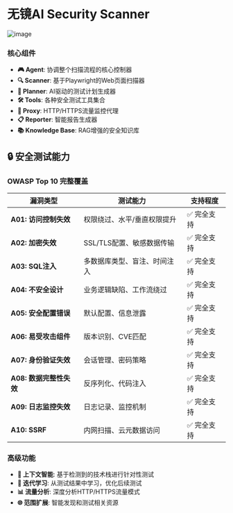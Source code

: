 # 无镜AI Security Scanner
![image](https://github.com/kk12-30/WuJing-AI-Scan/blob/main/210230.png)

### 核心组件
- **🎮 Agent**: 协调整个扫描流程的核心控制器
- **🔍 Scanner**: 基于Playwright的Web页面扫描器
- **🧠 Planner**: AI驱动的测试计划生成器
- **🛠️ Tools**: 各种安全测试工具集合
- **🔄 Proxy**: HTTP/HTTPS流量监控代理
- **📋 Reporter**: 智能报告生成器
- **📚 Knowledge Base**: RAG增强的安全知识库

## 🔒 安全测试能力
### OWASP Top 10 完整覆盖
| 漏洞类型                | 测试能力                     | 支持程度   |
| ----------------------- | ---------------------------- | ---------- |
| **A01: 访问控制失效**   | 权限绕过、水平/垂直权限提升  | ✅ 完全支持 |
| **A02: 加密失效**       | SSL/TLS配置、敏感数据传输    | ✅ 完全支持 |
| **A03: SQL注入**        | 多数据库类型、盲注、时间注入 | ✅ 完全支持 |
| **A04: 不安全设计**     | 业务逻辑缺陷、工作流绕过     | ✅ 完全支持 |
| **A05: 安全配置错误**   | 默认配置、信息泄露           | ✅ 完全支持 |
| **A06: 易受攻击组件**   | 版本识别、CVE匹配            | ✅ 完全支持 |
| **A07: 身份验证失效**   | 会话管理、密码策略           | ✅ 完全支持 |
| **A08: 数据完整性失效** | 反序列化、代码注入           | ✅ 完全支持 |
| **A09: 日志监控失效**   | 日志记录、监控机制           | ✅ 完全支持 |
| **A10: SSRF**           | 内网扫描、云元数据访问       | ✅ 完全支持 |

### 高级功能
- **🎯 上下文智能**: 基于检测到的技术栈进行针对性测试
- **🔄 迭代学习**: 从测试结果中学习，优化后续测试
- **📊 流量分析**: 深度分析HTTP/HTTPS流量模式
- **🌐 范围扩展**: 智能发现和测试相关资源
